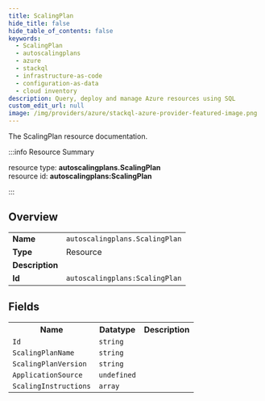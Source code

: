 ```yaml
---
title: ScalingPlan
hide_title: false
hide_table_of_contents: false
keywords:
  - ScalingPlan
  - autoscalingplans
  - azure
  - stackql
  - infrastructure-as-code
  - configuration-as-data
  - cloud inventory
description: Query, deploy and manage Azure resources using SQL
custom_edit_url: null
image: /img/providers/azure/stackql-azure-provider-featured-image.png
---
```

The ScalingPlan resource documentation.

:::info Resource Summary

<div class="row">
<div class="providerDocColumn">
<span>resource type:&nbsp;<b>autoscalingplans.ScalingPlan</b></span><br />
<span>resource id:&nbsp;<b>autoscalingplans:ScalingPlan</b></span><br />
</div>
</div>

:::

## Overview
<table><tbody>
<tr><td><b>Name</b></td><td><code>autoscalingplans.ScalingPlan</code></td></tr>
<tr><td><b>Type</b></td><td>Resource</td></tr>
<tr><td><b>Description</b></td><td></td></tr>
<tr><td><b>Id</b></td><td><code>autoscalingplans:ScalingPlan</code></td></tr>
</tbody></table>

## Fields
<table><tbody>
<tr><th>Name</th><th>Datatype</th><th>Description</th></tr>
<tr><td><code>Id</code></td><td><code>string</code></td><td></td></tr><tr><td><code>ScalingPlanName</code></td><td><code>string</code></td><td></td></tr><tr><td><code>ScalingPlanVersion</code></td><td><code>string</code></td><td></td></tr><tr><td><code>ApplicationSource</code></td><td><code>undefined</code></td><td></td></tr><tr><td><code>ScalingInstructions</code></td><td><code>array</code></td><td></td></tr>
</tbody></table>